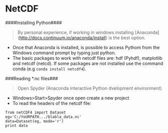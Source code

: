 # NetCDF
####Installing Python####
 >By personal experience, if working in windows installing [Anaconda] (http://docs.continuum.io/anaconda/install) is the best option.
 * Once that Anaconda is installed, is possible to access Pythom from the Windows command prompt by typing just python.
 * The basic packages to work with netcdf files are: hdf (Pyhdf), matplotlib and netcdf (netcd).  If some packages are not installed use the command conda 
   (e.g `conda install netcdf4`).
   
###Reading *.nc files###
>Open Spyder (Anaconda interactive Python dvelopment environment) 
 * Windows>Start>Spyder once open create a new project
 * To read the headers of the netcdf file:
  ```
from netCDF4 import Dataset
eg='C:/YoURPATH.../blabla_data.nc'
data=Dataset(eg, mode='r')
print data
```
